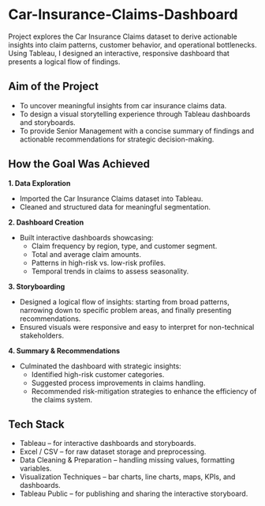 # Car-Insurance-Claims-Dashboard
Project explores the Car Insurance Claims dataset to derive actionable insights into claim patterns, customer behavior, and operational bottlenecks. Using Tableau, I designed an interactive, responsive dashboard that presents a logical flow of findings.

## Aim of the Project ##
 - To uncover meaningful insights from car insurance claims data.
 - To design a visual storytelling experience through Tableau dashboards and storyboards.
 - To provide Senior Management with a concise summary of findings and actionable recommendations for strategic decision-making.

## How the Goal Was Achieved ##
**1. Data Exploration**
 - Imported the Car Insurance Claims dataset into Tableau.
 - Cleaned and structured data for meaningful segmentation.

**2. Dashboard Creation**
 - Built interactive dashboards showcasing:
   - Claim frequency by region, type, and customer segment.
   - Total and average claim amounts.
   - Patterns in high-risk vs. low-risk profiles.
   - Temporal trends in claims to assess seasonality.

**3. Storyboarding**
 - Designed a logical flow of insights: starting from broad patterns, narrowing down to specific problem areas, and finally presenting recommendations.
 - Ensured visuals were responsive and easy to interpret for non-technical stakeholders.

**4. Summary & Recommendations**
 - Culminated the dashboard with strategic insights:
   - Identified high-risk customer categories.
   - Suggested process improvements in claims handling.
   - Recommended risk-mitigation strategies to enhance the efficiency of the claims system.

## Tech Stack ##
 - Tableau – for interactive dashboards and storyboards.
 - Excel / CSV – for raw dataset storage and preprocessing.
 - Data Cleaning & Preparation – handling missing values, formatting variables.
 - Visualization Techniques – bar charts, line charts, maps, KPIs, and dashboards.
 - Tableau Public – for publishing and sharing the interactive storyboard.
